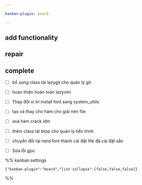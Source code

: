 ```yaml
---

kanban-plugin: board

---
```


## add functionality



## repair



## complete

- [ ] bổ sung class tải lazygit cho quản lý git
- [ ] hoàn thiện hoàn toàn lazyvim
- [ ] Thay đổi vị trí install font sang system_ultils
- [ ] tạo và thay cho hàm cho giải nén file
- [ ] xoá hàm crack idm
- [ ] thêm class tải btop cho quản lý tiến trình
- [ ] chuyển đổi tải nerd font thành cài đặt file đã cài đặt sẵn
- [ ] Sửa lỗi gpu




%% kanban:settings
```
{"kanban-plugin":"board","list-collapse":[false,false,false]}
```
%%